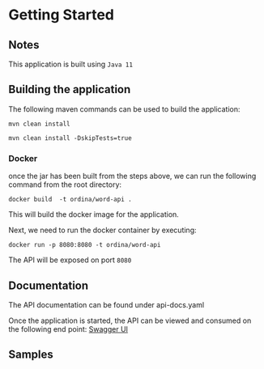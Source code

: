 # Getting Started

## Notes
This application is built using `Java 11`


## Building the application
The following maven commands can be used to build the application:

`mvn clean install`

`mvn clean install -DskipTests=true`

### Docker
once the jar has been built from the steps above, we can run the following command from the root directory:

`docker build  -t ordina/word-api . `

This will build the docker image for the application.

Next, we need to run the docker container by executing:

`docker run -p 8080:8080 -t ordina/word-api`

The API will be exposed on port `8080`



## Documentation
The API documentation can be found under api-docs.yaml

Once the application is started, the API can be viewed and consumed on the following end point:
[Swagger UI](http://localhost:8080/swagger-ui/index.html#/)

## Samples
